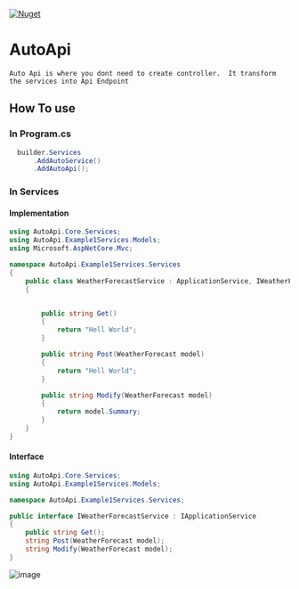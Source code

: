 [![Nuget](https://github.com/dadotnetkid/AutoApi/actions/workflows/main.yml/badge.svg)](https://github.com/dadotnetkid/AutoApi/actions/workflows/main.yml)
# AutoApi
`Auto Api is where you dont need to create controller. 
It transform the services into Api Endpoint
`


## How To use

### In Program.cs

``` Program.cs
  builder.Services
      .AddAutoService()
      .AddAutoApi();
```
### In Services

#### Implementation
```c#
using AutoApi.Core.Services;
using AutoApi.Example1Services.Models;
using Microsoft.AspNetCore.Mvc;

namespace AutoApi.Example1Services.Services
{
    public class WeatherForecastService : ApplicationService, IWeatherForecastService
    {


        public string Get()
        {
            return "Hell World";
        }

        public string Post(WeatherForecast model)
        {
            return "Hell World";
        }

        public string Modify(WeatherForecast model)
        {
            return model.Summary;
        }
    }
}

```


#### Interface
```c#
using AutoApi.Core.Services;
using AutoApi.Example1Services.Models;

namespace AutoApi.Example1Services.Services;

public interface IWeatherForecastService : IApplicationService
{
    public string Get();
    string Post(WeatherForecast model);
    string Modify(WeatherForecast model);
}

```
![image](https://github.com/dadotnetkid/AutoApi/assets/13300183/d6904057-c2f4-4045-a89e-f1e69f34c7e3)

